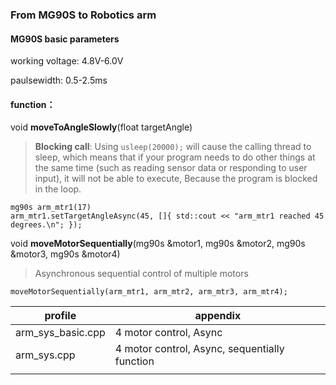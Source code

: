 ### From MG90S to Robotics arm



#### MG90S basic parameters

working voltage: 4.8V-6.0V

paulsewidth: 0.5-2.5ms



#### function：

 void **moveToAngleSlowly**(float targetAngle)

> **Blocking call**: Using `usleep(20000);` will cause the calling thread to sleep, which means that if your program needs to do other things at the same time (such as reading sensor data or responding to user input), it will not be able to execute, Because the program is blocked in the loop.

```
mg90s arm_mtr1(17)
arm_mtr1.setTargetAngleAsync(45, []{ std::cout << "arm_mtr1 reached 45 degrees.\n"; });
```

void **moveMotorSequentially**(mg90s &motor1, mg90s &motor2, mg90s &motor3, mg90s &motor4)

> Asynchronous sequential control of multiple motors

```
moveMotorSequentially(arm_mtr1, arm_mtr2, arm_mtr3, arm_mtr4);
```



| profile           | appendix                                      |
| ----------------- | --------------------------------------------- |
| arm_sys_basic.cpp | 4 motor control, Async                        |
| arm_sys.cpp       | 4 motor control, Async, sequentially function |
|                   |                                               |







